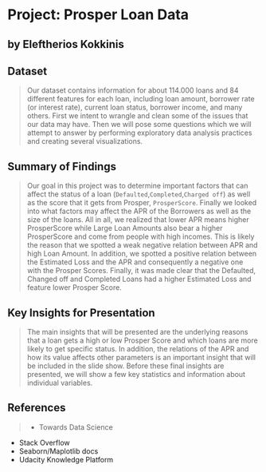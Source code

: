 # Project: Prosper Loan Data
## by Eleftherios Kokkinis


## Dataset

>Our dataset contains information for about 114.000 loans and 84 different features for each loan, including loan amount, borrower rate (or interest rate), current loan status, borrower income, and many others. First we intent to wrangle and clean some of the issues that our data may have. Then we will pose some questions which we will attempt to answer by performing exploratory data analysis practices and creating several visualizations.


## Summary of Findings

> Our goal in this project was to determine important factors that can affect the status of a loan (`Defaulted`,`Completed`,`Charged off`) as well as the score that it gets from Prosper, `ProsperScore`. Finally we looked into what factors may affect the APR of the Borrowers as well as the size of the loans. All in all, we realized that lower APR means higher ProsperScore while Large Loan Amounts also bear a higher ProsperScore and come from people with high incomes. This is likely the reason that we spotted a weak negative relation between APR and high Loan Amount. In addition, we spotted a positive relation between the Estimated Loss and the APR and consequently a negative one with the Prosper Scores. Finally, it was made clear that the Defaulted, Changed off and Completed Loans had a higher Estimated Loss and feature lower Prosper Score.


## Key Insights for Presentation

> The main insights that will be presented are the underlying reasons that a loan gets a high or low Prosper Score and which loans are more likely to get specific status. In addition, the relations of the APR and how its value affects other parameters is an important insight that will be included in the slide show. Before these final insights are presented, we will show a few key statistics and information about individual variables.


## References
> - Towards Data Science
  - Stack Overflow
  - Seaborn/Maplotlib docs
  - Udacity Knowledge Platform